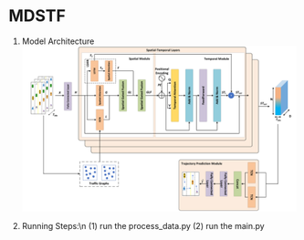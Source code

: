 # MDSTF
1. Model Architecture
![image text](https://github.com/lixia-wzx/MDSTF/blob/main/images/MDSTF.png "DBSCAN Performance Comparison")

2. Running Steps:\n
(1) run the process_data.py
(2) run the main.py
